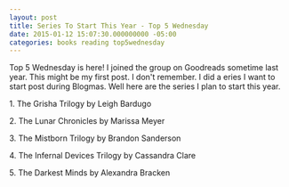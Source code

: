 ```yaml
---
layout: post
title: Series To Start This Year - Top 5 Wednesday
date: 2015-01-12 15:07:30.000000000 -05:00
categories: books reading top5wednesday
---
```

<p>Top 5 Wednesday is here! I joined the group on Goodreads sometime last year. This might be my first post. I don't remember. I did a eries I want to start post during Blogmas. Well here are the series I plan to start this year.</p>
<p>1. The Grisha Trilogy by Leigh Bardugo</p>
<p>2. The Lunar Chronicles by Marissa Meyer</p>
<p>3. The Mistborn Trilogy by Brandon Sanderson</p>
<p>4. The Infernal Devices Trilogy by Cassandra Clare</p>
<p>5. The Darkest Minds by Alexandra Bracken</p>
